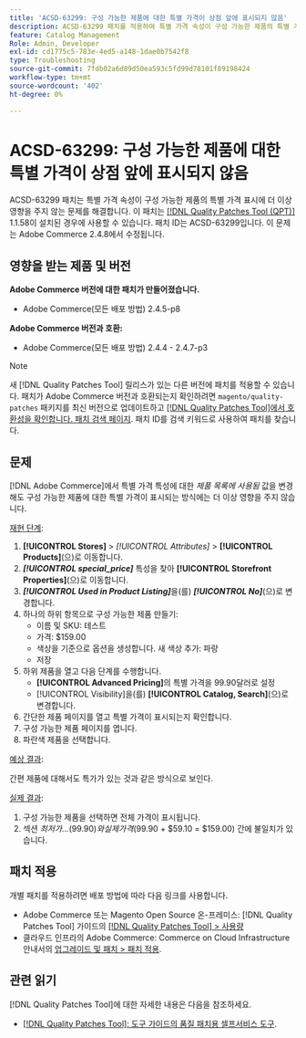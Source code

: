 ```yaml
---
title: 'ACSD-63299: 구성 가능한 제품에 대한 특별 가격이 상점 앞에 표시되지 않음'
description: ACSD-63299 패치를 적용하여 특별 가격 속성이 구성 가능한 제품의 특별 가격 표시에 더 이상 영향을 주지 않는 Adobe Commerce 문제를 해결합니다.
feature: Catalog Management
Role: Admin, Developer
exl-id: cd1775c5-783e-4ed5-a148-1dae0b7542f8
type: Troubleshooting
source-git-commit: 7fdb02a6d89d50ea593c5fd99d78101f89198424
workflow-type: tm+mt
source-wordcount: '402'
ht-degree: 0%

---
```


# ACSD-63299: 구성 가능한 제품에 대한 특별 가격이 상점 앞에 표시되지 않음

ACSD-63299 패치는 특별 가격 속성이 구성 가능한 제품의 특별 가격 표시에 더 이상 영향을 주지 않는 문제를 해결합니다. 이 패치는 [[!DNL Quality Patches Tool (QPT)]](/help/tools/quality-patches-tool/quality-patches-tool-to-self-serve-quality-patches.md) 1.1.58이 설치된 경우에 사용할 수 있습니다. 패치 ID는 ACSD-63299입니다. 이 문제는 Adobe Commerce 2.4.8에서 수정됩니다.

## 영향을 받는 제품 및 버전

**Adobe Commerce 버전에 대한 패치가 만들어졌습니다.**

* Adobe Commerce(모든 배포 방법) 2.4.5-p8

**Adobe Commerce 버전과 호환:**

* Adobe Commerce(모든 배포 방법) 2.4.4 - 2.4.7-p3

>[!NOTE]
>
>새 [!DNL Quality Patches Tool] 릴리스가 있는 다른 버전에 패치를 적용할 수 있습니다. 패치가 Adobe Commerce 버전과 호환되는지 확인하려면 `magento/quality-patches` 패키지를 최신 버전으로 업데이트하고 [[!DNL Quality Patches Tool]에서 호환성을 확인합니다. 패치 검색 페이지](https://experienceleague.adobe.com/tools/commerce-quality-patches/index.html). 패치 ID를 검색 키워드로 사용하여 패치를 찾습니다.

## 문제

[!DNL Adobe Commerce]에서 특별 가격 특성에 대한 *제품 목록에 사용됨* 값을 변경해도 구성 가능한 제품에 대한 특별 가격이 표시되는 방식에는 더 이상 영향을 주지 않습니다.

<u>재현 단계</u>:

1. **[!UICONTROL Stores]** > *[!UICONTROL Attributes]* > **[!UICONTROL Products]**(으)로 이동합니다.
1. ***[!UICONTROL special_price]*** 특성을 찾아 **[!UICONTROL Storefront Properties]**(으)로 이동합니다.
1. ***[!UICONTROL Used in Product Listing]***&#x200B;을(를) ***[!UICONTROL No]***(으)로 변경합니다.
1. 하나의 하위 항목으로 구성 가능한 제품 만들기:
   * 이름 및 SKU: 테스트
   * 가격: $159.00
   * 색상을 기준으로 옵션을 생성합니다. 새 색상 추가: 파랑
   * 저장
1. 하위 제품을 열고 다음 단계를 수행합니다.
   * **[!UICONTROL Advanced Pricing]**&#x200B;의 특별 가격을 99.90달러로 설정
   * [!UICONTROL Visibility]을(를) **[!UICONTROL Catalog, Search]**(으)로 변경합니다.
1. 간단한 제품 페이지를 열고 특별 가격이 표시되는지 확인합니다.
1. 구성 가능한 제품 페이지를 엽니다.
1. 파란색 제품을 선택합니다.

<u>예상 결과</u>:

간편 제품에 대해서도 특가가 있는 것과 같은 방식으로 보인다.

<u>실제 결과</u>:

1. 구성 가능한 제품을 선택하면 전체 가격이 표시됩니다.
1. 섹션 *최저가...*($99.90)와 실제 가격($99.90 + $59.10 = $159.00) 간에 불일치가 있습니다.

## 패치 적용

개별 패치를 적용하려면 배포 방법에 따라 다음 링크를 사용합니다.

* Adobe Commerce 또는 Magento Open Source 온-프레미스: [!DNL Quality Patches Tool] 가이드의 [[!DNL Quality Patches Tool] > 사용량](/help/tools/quality-patches-tool/usage.md)
* 클라우드 인프라의 Adobe Commerce: Commerce on Cloud Infrastructure 안내서의 [업그레이드 및 패치 > 패치 적용](https://experienceleague.adobe.com/docs/commerce-cloud-service/user-guide/develop/upgrade/apply-patches.html).

## 관련 읽기

[!DNL Quality Patches Tool]에 대한 자세한 내용은 다음을 참조하세요.

* [[!DNL Quality Patches Tool]: 도구 가이드의 품질 패치용 셀프서비스 도구](/help/tools/quality-patches-tool/quality-patches-tool-to-self-serve-quality-patches.md).
